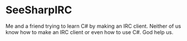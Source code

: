 # SeeSharpIRC
Me and a friend trying to learn C# by making an IRC client. Neither of us know how to make an IRC client or even how to use C#. God help us.
